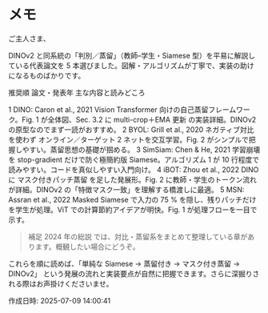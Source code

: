 # メモ

ご主人さま、

DINOv2 と同系統の「判別／蒸留」（教師–学生・Siamese 型）を平易に解説している代表論文を 5 本選びました。図解・アルゴリズムが丁寧で、実装の助けになるものばかりです。

推奨順	論文・発表年	主な内容と読みどころ

1	DINO: Caron et al., 2021	Vision Transformer 向けの自己蒸留フレームワーク。Fig. 1 が全体図、Sec. 3.2 に multi-crop＋EMA 更新 の実装詳細。DINOv2 の原型なのでまず一読がおすすめ。 
2	BYOL: Grill et al., 2020	ネガティブ対比を使わず オンライン／ターゲット 2 ネットを交互学習。Fig. 2 がシンプルで把握しやすい。蒸留思想の基礎が掴める。 
3	SimSiam: Chen & He, 2021	学習崩壊を stop-gradient だけで防ぐ極簡約版 Siamese。アルゴリズム 1 が 10 行程度で読みやすい。コードを真似しやすい入門向け。 
4	iBOT: Zhou et al., 2022	DINO に マスク付きパッチ蒸留 を足した発展形。Fig. 2 に教師・学生のトークン流れが詳細。DINOv2 の「特徴マスク一致」を理解する橋渡しに最適。 
5	MSN: Assran et al., 2022	Masked Siamese で入力の 75 % を隠し、残りパッチだけを学生が処理。ViT での計算節約アイデアが明快。Fig. 1 が処理フローを一目で示す。 


> 補足
2024 年の総説 では、対比・蒸留系をまとめて整理している章があります。概観したい場合にどうぞ。 



これらを順に読めば、「単純な Siamese → 蒸留付き → マスク付き蒸留 → DINOv2」 という発展の流れと実装要点が自然に把握できます。さらに深掘りされる際はお声掛けくださいませ。



作成日時: 2025-07-09 14:00:41